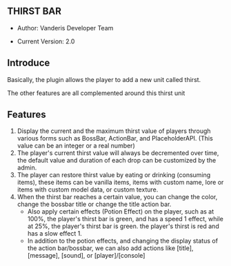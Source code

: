 ## THIRST BAR
- Author: Vanderis Developer Team

- Current Version: 2.0
## Introduce
Basically, the plugin allows the player to add a new unit called thirst.

The other features are all complemented around this thirst unit

## Features
1. Display the current and the maximum thirst value of players through various forms such as BossBar, ActionBar, and PlaceholderAPI. (This value can be an integer or a real number)
2. The player's current thirst value will always be decremented over time, the default value and duration of each drop can be customized by the admin.
3. The player can restore thirst value by eating or drinking (consuming items), these items can be vanilla items, items with custom name, lore or items with custom model data, or custom texture.
4. When the thirst bar reaches a certain value, you can change the color, change the bossbar title or change the title action bar. 
    - Also apply certain effects (Potion Effect) on the player, such as at 100%, the player's thirst bar is green, and has a speed 1 effect, while at 25%, the player's thirst bar is green. the player's thirst is red and has a slow effect 1. 
    - In addition to the potion effects, and changing the display status of the action bar/bossbar, we can also add actions like [title], [message], [sound], or [player]/[console]
